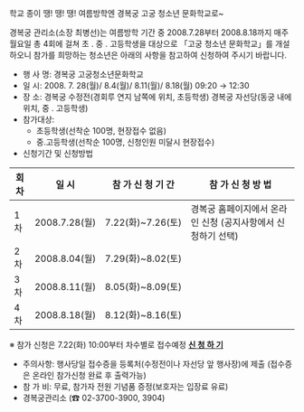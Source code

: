 학교 종이 땡! 땡! 땡!
여름방학엔 경복궁 고궁 청소년 문화학교로~

경복궁 관리소(소장 최병선)는 여름방학 기간 중 2008.7.28부터 2008.8.18까지 매주 월요일 총 4회에 걸쳐 초 . 중 . 고등학생을 대상으로 「고궁 청소년 문화학교」를 개설하오니 참가를 희망하는 청소년은 아래의 사항을 참고하여 신청하여 주시기 바랍니다.

- 행 사 명: 경복궁 고궁청소년문화학교
- 일 시: 2008. 7. 28(월)/ 8.4(월)/ 8.11(월)/ 8.18(월) 09:20 → 12:30
- 장 소: 경복궁 수정전(경회루 연지 남쪽에 위치, 초등학생)
        경복궁 자선당(동궁 내에 위치, 중 . 고등학생)
- 참가대상:
  - 초등학생(선착순 100명, 현장접수 없음)
  - 중.고등학생(선착순 100명, 신청인원 미달시 현장접수)
- 신청기간 및 신청방법

| 회차 | 일 시 | 참 가 신 청 기 간 | 참 가 신 청 방 법 |
| --- | --- | --- | --- |
| 1차 | 2008.7.28(월) | 7.22(화)~7.26(토) | 경복궁 홈페이지에서 온라인 신청 (공지사항에서 신청하기 선택) |
| 2차 | 2008.8.04(월) | 7.29(화)~8.02(토) |
| 3차 | 2008.8.11(월) | 8.05(화)~8.09(토) |
| 4차 | 2008.8.18(월) | 8.12(화)~8.16(토) |

※ 참가 신청은 7.22(화) 10:00부터 차수별로 접수예정
[**신 청 하 기**](http://gbg.go.kr/html/guide/guide22.jsp?dep1=1&dep2=8)

- 주의사항: 행사당일 접수증을 등록처(수정전이나 자선당 앞 행사장)에 제출
  (접수증은 온라인 참가신청 완료 후 출력가능)
- 참 가 비: 무료, 참가자 전원 기념품 증정(보호자는 입장료 유료)
- 경복궁관리소 (☎ 02-3700-3900, 3904)